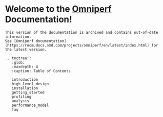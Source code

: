 # Welcome to the [Omniperf](https://github.com/ROCm/omniperf) Documentation!

```{warning}
This version of the documentation is archived and contains out-of-date information.
See [Omniperf documentation](https://rocm.docs.amd.com/projects/omniperf/en/latest/index.html) for the latest version.
```

```eval_rst
.. toctree::
   :glob:
   :maxdepth: 4
   :caption: Table of Contents

   introduction
   high_level_design
   installation
   getting_started
   profiling
   analysis
   performance_model
   faq
```
